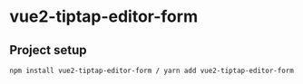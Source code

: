 # vue2-tiptap-editor-form

## Project setup
```
npm install vue2-tiptap-editor-form / yarn add vue2-tiptap-editor-form